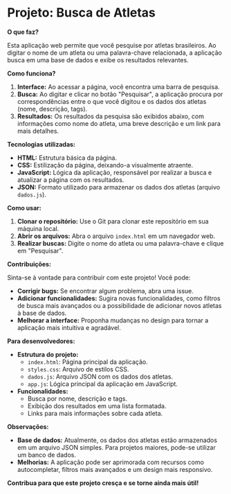 # Projeto: Busca de Atletas

**O que faz?**

Esta aplicação web permite que você pesquise por atletas brasileiros. Ao digitar o nome de um atleta ou uma palavra-chave relacionada, a aplicação busca em uma base de dados e exibe os resultados relevantes.

**Como funciona?**

1. **Interface:** Ao acessar a página, você encontra uma barra de pesquisa.
2. **Busca:** Ao digitar e clicar no botão "Pesquisar", a aplicação procura por correspondências entre o que você digitou e os dados dos atletas (nome, descrição, tags).
3. **Resultados:** Os resultados da pesquisa são exibidos abaixo, com informações como nome do atleta, uma breve descrição e um link para mais detalhes.

**Tecnologias utilizadas:**

* **HTML:** Estrutura básica da página.
* **CSS:** Estilização da página, deixando-a visualmente atraente.
* **JavaScript:** Lógica da aplicação, responsável por realizar a busca e atualizar a página com os resultados.
* **JSON:** Formato utilizado para armazenar os dados dos atletas (arquivo `dados.js`).

**Como usar:**

1. **Clonar o repositório:** Use o Git para clonar este repositório em sua máquina local.
2. **Abrir os arquivos:** Abra o arquivo `index.html` em um navegador web.
3. **Realizar buscas:** Digite o nome do atleta ou uma palavra-chave e clique em "Pesquisar".

**Contribuições:**

Sinta-se à vontade para contribuir com este projeto! Você pode:

* **Corrigir bugs:** Se encontrar algum problema, abra uma issue.
* **Adicionar funcionalidades:** Sugira novas funcionalidades, como filtros de busca mais avançados ou a possibilidade de adicionar novos atletas à base de dados.
* **Melhorar a interface:** Proponha mudanças no design para tornar a aplicação mais intuitiva e agradável.

**Para desenvolvedores:**

* **Estrutura do projeto:**
  * `index.html`: Página principal da aplicação.
  * `styles.css`: Arquivo de estilos CSS.
  * `dados.js`: Arquivo JSON com os dados dos atletas.
  * `app.js`: Lógica principal da aplicação em JavaScript.
* **Funcionalidades:**
  * Busca por nome, descrição e tags.
  * Exibição dos resultados em uma lista formatada.
  * Links para mais informações sobre cada atleta.

**Observações:**

* **Base de dados:** Atualmente, os dados dos atletas estão armazenados em um arquivo JSON simples. Para projetos maiores, pode-se utilizar um banco de dados.
* **Melhorias:** A aplicação pode ser aprimorada com recursos como autocompletar, filtros mais avançados e um design mais responsivo.

**Contribua para que este projeto cresça e se torne ainda mais útil!**
